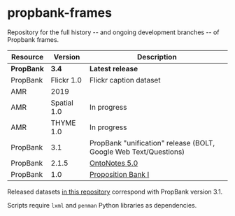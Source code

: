 # propbank-frames
Repository for the full history -- and ongoing development branches -- of Propbank frames.

| Resource  | Version | Description |
| ------------- | ------------- | ------------- |
| **PropBank**  | **3.4**  | **Latest release** |
| PropBank  | Flickr 1.0  | Flickr caption dataset |
| AMR  | 2019  |  |
| AMR  | Spatial 1.0  | In progress |
| AMR  | THYME 1.0  | In progress |
| PropBank  | 3.1  | PropBank "unification" release (BOLT, Google Web Text/Questions)|
| PropBank  | 2.1.5  | [OntoNotes 5.0](https://catalog.ldc.upenn.edu/LDC2013T19) |
| PropBank  | 1.0  | [Proposition Bank I](https://catalog.ldc.upenn.edu/LDC2004T14) |

Released datasets [in this repository](https://github.com/propbank/propbank-release) correspond with PropBank version 3.1.

Scripts require `lxml` and `penman` Python libraries as dependencies.
